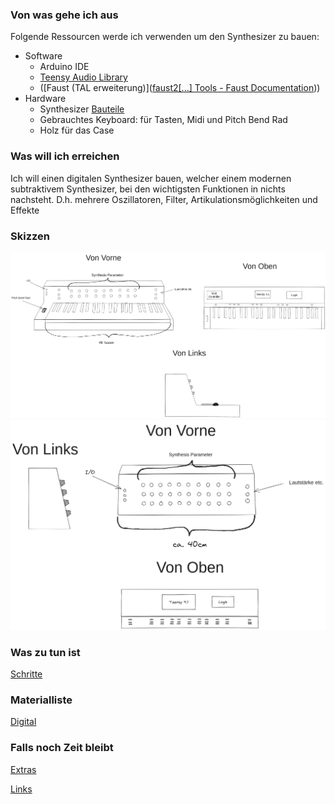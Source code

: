 ### Von was gehe ich aus

Folgende Ressourcen werde ich verwenden um den Synthesizer zu bauen:
 -  Software
	 - Arduino IDE
	 - [Teensy Audio Library](https://www.pjrc.com/teensy/td_libs_Audio.html)
	 - ([Faust (TAL erweiterung)]([faust2[...] Tools - Faust Documentation](https://faustdoc.grame.fr/manual/tools/#faust2teensy)))
 -  Hardware
	 -  Synthesizer [Bauteile](Digital_Materialliste.md)
	 -  Gebrauchtes Keyboard: für Tasten, Midi und Pitch Bend Rad  
	 -  Holz für das Case

### Was will ich erreichen
Ich will einen digitalen Synthesizer bauen, welcher einem modernen subtraktivem Synthesizer, bei den wichtigsten Funktionen in nichts nachsteht. D.h. mehrere Oszillatoren, Filter, Artikulationsmöglichkeiten und Effekte
### Skizzen

<img src="Skizze.png" width=800>
<img src="SkizzeOhneKlaviatur.png" width=800> 

### Was zu tun ist
[Schritte](Schritte.md)

### Materialliste
[Digital](Digital_Materialliste.md)

### Falls noch Zeit bleibt
[Extras](Extras.md)

[Links](Links.md)
